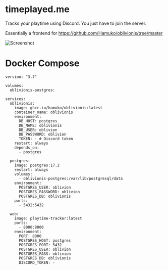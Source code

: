 # timeplayed.me

Tracks your playtime using Discord. You just have to join the server.

Essentially a frontend for https://github.com/Hamuko/oblivionis/tree/master

![Screenshot](https://djsimg.org/59fae101549b8526587f980f36d0d534.png)

# Docker Compose

```
version: "3.7"

volumes:
  oblivionis-postgres:

services:
  oblivionis:
    image: ghcr.io/hamuko/oblivionis:latest
    container_name: oblivionis
    environment:
      DB_HOST: postgres
      DB_NAME: oblivionis
      DB_USER: oblivion
      DB_PASSWORD: oblivion
      TOKEN: - # Discord token
    restart: always
    depends_on:
      - postgres

  postgres:
    image: postgres:17.2
    restart: always
    volumes:
      - oblivionis-postgres:/var/lib/postgresql/data
    environment:
      POSTGRES_USER: oblivion
      POSTGRES_PASSWORD: oblivion
      POSTGRES_DB: oblivionis
    ports:
      - 5432:5432

  web:
    image: playtime-tracker:latest
    ports:
      - 8000:8000
    environment:
      PORT: 8000
      POSTGRES_HOST: postgres
      POSTGRES_PORT: 5432
      POSTGRES_USER: oblivion
      POSTGRES_PASS: oblivion
      POSTGRES_DB: oblivionis
      DISCORD_TOKEN: -
```
